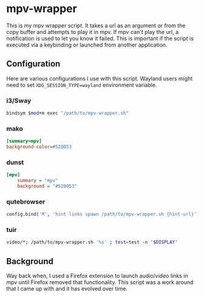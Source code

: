 # mpv-wrapper

This is my mpv wrapper script.  It takes a url as an argument or from the copy buffer and attempts to play it in mpv.  If mpv can't play the url, a notification is used to let you know it failed.  This is important if the script is executed via a keybinding or launched from another application.  

## Configuration

Here are various configurations I use with this script.  Wayland users might need to set `XDG_SESSION_TYPE=wayland` environment variable.

### i3/Sway
```sh
bindsym $mod+m exec "/path/to/mpv-wrapper.sh"
```

### mako
```ini
[summary=mpv]
background-color=#520053
```

### dunst
```ini
[mpv]
    summary = "mpv"
    background = "#520053"
```

### qutebrowser
```python
config.bind('M', 'hint links spawn /path/to/mpv-wrapper.sh {hint-url}')
```

### tuir
```sh
video/*; /path/to/mpv-wrapper.sh '%s' ; test=test -n "$DISPLAY"
```

## Background
Way back when, I used a Firefox extension to launch audio/video links in mpv until Firefox removed that functionality.  This script was a work around that I came up with and it has evolved over time.
